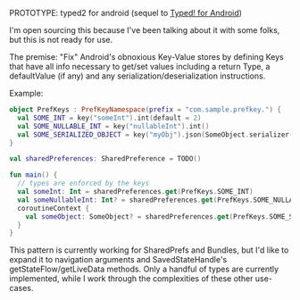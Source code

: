 PROTOTYPE: typed2 for android (sequel to [Typed! for Android](https://github.com/episode6/typed))

I'm open sourcing this because I've been talking about it with some folks, but this is not ready for use.

The premise: "Fix" Android's obnoxious Key-Value stores by defining Keys that have all info necessary to get/set values including a return Type, a defaultValue (if any) and any serialization/deserialization instructions.

Example:
```kotlin
object PrefKeys : PrefKeyNamespace(prefix = "com.sample.prefkey.") {
  val SOME_INT = key("someInt").int(default = 2)
  val SOME_NULLABLE_INT = key("nullableInt").int()
  val SOME_SERIALIZED_OBJECT = key("myObj").json(SomeObject.serializer()).asAsync()
}

val sharedPreferences: SharedPreference = TODO()

fun main() {
  // types are enforced by the keys
  val someInt: Int = sharedPreferences.get(PrefKeys.SOME_INT)
  val someNullableInt: Int? = sharedPreferences.get(PrefKeys.SOME_NULLABLE_INT)
  coroutineContext {
    val someObject: SomeObject? = sharedPreferences.get(PrefKeys.SOME_SERIALIZED_OBJECT)
  }
}
```

This pattern is currently working for SharedPrefs and Bundles, but I'd like to expand it to navigation arguments and SavedStateHandle's getStateFlow/getLiveData methods. Only a handful of types are currently implemented, while I work through the complexities of these other use-cases.
